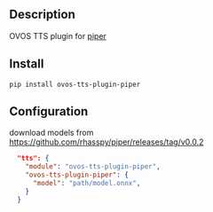 ## Description

OVOS TTS plugin for [piper](https://github.com/rhasspy/piper)

## Install

`pip install ovos-tts-plugin-piper`

## Configuration

download models from https://github.com/rhasspy/piper/releases/tag/v0.0.2

```json
  "tts": {
    "module": "ovos-tts-plugin-piper",
    "ovos-tts-plugin-piper": {
      "model": "path/model.onnx",
    }
  }
```